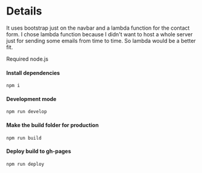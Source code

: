 # Details

It uses bootstrap just on the navbar and a lambda function for the contact form. I chose lambda function because I didn't want to host a whole server just for sending some emails from time to time. So lambda would be a better fit.
 
Required node.js

#### Install dependencies<br/>
`npm i`

#### Development mode<br/> 
`npm run develop`

#### Make the build folder for production<br/> 
`npm run build`

#### Deploy build to gh-pages<br/> 
`npm run deploy`
